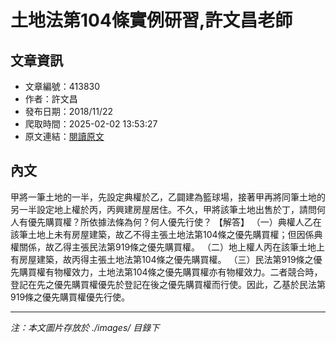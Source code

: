 # 土地法第104條實例研習,許文昌老師

## 文章資訊
- 文章編號：413830
- 作者：許文昌
- 發布日期：2018/11/22
- 爬取時間：2025-02-02 13:53:27
- 原文連結：[閱讀原文](https://real-estate.get.com.tw/Columns/detail.aspx?no=413830)

## 內文
甲將一筆土地的一半，先設定典權於乙，乙闢建為籃球場，接著甲再將同筆土地的另一半設定地上權於丙，丙興建房屋居住。不久，甲將該筆土地出售於丁，請問何人有優先購買權？所依據法條為何？何人優先行使？
【解答】
（一）典權人乙在該筆土地上未有房屋建築，故乙不得主張土地法第104條之優先購買權；但因係典權關係，故乙得主張民法第919條之優先購買權。
（二）地上權人丙在該筆土地上有房屋建築，故丙得主張土地法第104條之優先購買權。
（三）民法第919條之優先購買權有物權效力，土地法第104條之優先購買權亦有物權效力。二者競合時，登記在先之優先購買權優先於登記在後之優先購買權而行使。因此，乙基於民法第919條之優先購買權優先行使。

---
*注：本文圖片存放於 ./images/ 目錄下*
